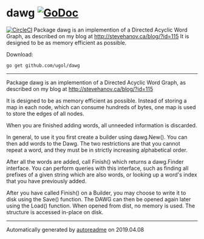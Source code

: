 # dawg [![GoDoc](https://godoc.org/github.com/smhanov/dawg?status.svg)](https://godoc.org/github.com/smhanov/dawg)
[![CircleCI](https://circleci.com/gh/smhanov/dawg.svg?style=svg)](https://circleci.com/gh/smhanov/dawg)
Package dawg is an implemention of a Directed Acyclic Word Graph, as described on my blog at http://stevehanov.ca/blog/?id=115 It is designed to be as memory efficient as possible.

Download:
```shell
go get github.com/ugol/dawg
```

* * *
Package dawg is an implemention of a Directed Acyclic Word Graph, as described
on my blog at http://stevehanov.ca/blog/?id=115

It is designed to be as memory efficient as possible. Instead of storing
a map in each node, which can consume hundreds of bytes, one map is
used to store the edges of all nodes.

When you are finished adding words, all unneeded information is
discarded.

In general, to use it you first create a builder using dawg.New(). You can then
add words to the Dawg. The two restrictions are that you cannot repeat a word, and
they must be in strictly increasing alphabetical order.

After all the words are added, call Finish() which returns a dawg.Finder interface.
You can perform queries with this interface, such as finding all prefixes of a given string
which are also words, or looking up a word's index that you have previously added.

After you have called Finish() on a Builder, you may choose to write it to disk using the
Save() function. The DAWG can then be opened again later using the Load() function.
When opened from dist, no memory is used. The structure is accessed in-place on disk.



* * *
Automatically generated by [autoreadme](https://github.com/jimmyfrasche/autoreadme) on 2019.04.08
